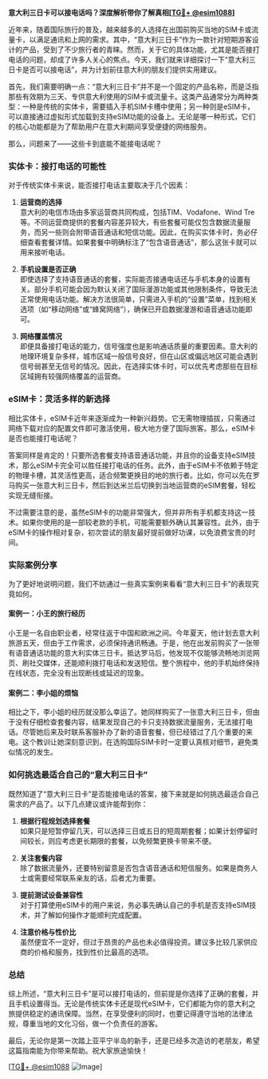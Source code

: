 **意大利三日卡可以接电话吗？深度解析带你了解真相[[TG💪+ @esim1088](https://t.me/s/esim1088)]**

近年来，随着国际旅行的普及，越来越多的人选择在出国前购买当地的SIM卡或流量卡，以满足通讯和上网的需求。其中，“意大利三日卡”作为一款针对短期游客设计的产品，受到了不少旅行者的青睐。然而，关于它的具体功能，尤其是能否接打电话的问题，却成了许多人关心的焦点。今天，我们就来详细探讨一下“意大利三日卡是否可以接电话”，并为计划前往意大利的朋友们提供实用建议。

首先，我们需要明确一点：“意大利三日卡”并不是一个固定的产品名称，而是泛指那些有效期为三天、专供意大利使用的SIM卡或流量卡。这类产品通常分为两种类型：一种是传统的实体卡，需要插入手机SIM卡槽中使用；另一种则是eSIM卡，可以直接通过虚拟形式加载到支持eSIM功能的设备上。无论是哪一种形式，它们的核心功能都是为了帮助用户在意大利期间享受便捷的网络服务。

那么，问题来了——这些卡到底能不能接电话呢？

### 实体卡：接打电话的可能性

对于传统实体卡来说，能否接打电话主要取决于几个因素：

1. **运营商的选择**  
   意大利的电信市场由多家运营商共同构成，包括TIM、Vodafone、Wind Tre等。不同运营商提供的套餐内容差异较大，有些套餐可能仅包含数据流量服务，而另一些则会附带语音通话和短信功能。因此，在购买实体卡时，务必仔细查看套餐详情。如果套餐中明确标注了“包含语音通话”，那么这张卡就可以用来接听电话。

2. **手机设置是否正确**  
   即使选择了支持语音通话的套餐，实际能否接通电话还与手机本身的设置有关。部分手机可能会因为默认关闭了国际漫游功能或其他限制条件，导致无法正常使用电话功能。解决方法很简单，只需进入手机的“设置”菜单，找到相关选项（如“移动网络”或“蜂窝网络”），确保已开启数据漫游和语音通话功能即可。

3. **网络覆盖情况**  
   即便具备接打电话的能力，信号强度也是影响通话质量的重要因素。意大利的地理环境复杂多样，城市区域一般信号良好，但在山区或偏远地区可能会遇到信号弱甚至无信号的情况。因此，在选择实体卡时，可以优先考虑那些在目标区域拥有较强网络覆盖的运营商。

### eSIM卡：灵活多样的新选择

相比实体卡，eSIM卡近年来逐渐成为一种新兴趋势。它无需物理插拔，只需通过网络下载对应的配置文件即可激活使用，极大地方便了国际旅客。那么，eSIM卡是否也能接打电话呢？

答案同样是肯定的！只要所选套餐支持语音通话功能，并且你的设备支持eSIM技术，那么eSIM卡完全可以胜任接打电话的任务。此外，由于eSIM卡不依赖于特定的物理卡槽，其灵活性更高，适合频繁更换目的地的旅行者。比如，你可以先在罗马购买一张意大利三日卡，然后到达米兰后切换到当地运营商的eSIM套餐，轻松实现无缝衔接。

不过需要注意的是，虽然eSIM卡的功能非常强大，但并非所有手机都支持这一技术。如果你使用的是一部较老款的手机，可能需要额外确认其兼容性。此外，由于eSIM卡的操作相对复杂，初次尝试的朋友最好提前做好功课，以免浪费宝贵的时间。

### 实际案例分享

为了更好地说明问题，我们不妨通过一些真实案例来看看“意大利三日卡”的表现究竟如何。

#### 案例一：小王的旅行经历  
小王是一名自由职业者，经常往返于中国和欧洲之间。今年夏天，他计划去意大利旅游五天，但由于工作需求，必须保持通讯畅通。于是，他在出发前购买了一张带有语音通话功能的意大利实体三日卡。抵达罗马后，他发现不仅能够流畅地浏览网页、刷社交媒体，还能顺利拨打电话和发送短信。整个旅程中，他的手机始终保持在线状态，完全没有出现断线或延迟的现象。

#### 案例二：李小姐的烦恼  
相比之下，李小姐的经历就没那么幸运了。她同样购买了一张意大利三日卡，但由于没有仔细检查套餐内容，结果发现自己的卡只支持数据流量服务，无法接打电话。尽管她后来及时联系客服补办了新的语音套餐，但已经错过了几个重要的来电。这个教训让她深刻意识到，在选购国际SIM卡时一定要认真核对细节，避免类似情况的发生。

### 如何挑选最适合自己的“意大利三日卡”

既然知道了“意大利三日卡”是否能接电话的答案，接下来就是如何挑选最适合自己需求的产品了。以下几点建议或许能帮到你：

1. **根据行程规划选择套餐**  
   如果只是短暂停留几天，可以选择三日或五日的短周期套餐；如果计划停留时间较长，则应考虑更长期限的套餐，以免频繁更换卡带来不便。

2. **关注套餐内容**  
   除了数据流量外，还要特别留意是否包含语音通话和短信服务。如果是商务人士或需要经常联系亲友的话，后者尤为重要。

3. **提前测试设备兼容性**  
   对于打算使用eSIM卡的用户来说，务必事先确认自己的手机是否支持eSIM技术，并了解如何操作才能顺利完成配置。

4. **注意价格与性价比**  
   虽然便宜不一定好，但过于昂贵的产品也未必值得投资。建议多比较几家供应商的价格和服务，找到性价比最高的选项。

### 总结

综上所述，“意大利三日卡”是可以接打电话的，但前提是你选择了正确的套餐，并且手机设置得当。无论是传统实体卡还是现代eSIM卡，它们都能为你的意大利之旅提供稳定的通讯保障。当然，在享受便利的同时，也要记得遵守当地的法律法规，尊重当地的文化习俗，做一个负责任的游客。

最后，无论你是第一次踏上亚平宁半岛的新手，还是已经多次造访的老朋友，希望这篇指南能为你带来帮助。祝大家旅途愉快！

[[TG💪+ @esim1088](https://t.me/s/esim1088) ![Image](https://i.postimg.cc/4NQfJmqS/Snipaste-2025-05-13-00-14-12.png)]